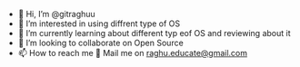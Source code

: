 - 👋 Hi, I’m @gitraghuu
- 👀 I’m interested in using diffrent type of OS
- 🌱 I’m currently learning about different typ eof OS and reviewing about it
- 💞️ I’m looking to collaborate on Open Source 
- 📫 How to reach me 📧 Mail me on raghu.educate@gmail.com

<!---
gitraghuu/gitraghuu is a ✨ special ✨ repository because its `README.md` (this file) appears on your GitHub profile.
You can click the Preview link to take a look at your changes.
--->
